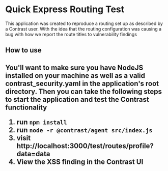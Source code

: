 <h1> Quick Express Routing Test </h1>

<p> This application was created to reproduce a routing set up as described by a Contrast user. 
With the idea that the routing configuration was causing a bug with how we report the route titles to vulnerability findings </p>

<h2> How to use <h2>
<p> You'll want to make sure you have NodeJS installed on your machine as well as a valid contrast_security.yaml in the application's root directory. Then you can take the following steps to start the application and test the Contrast functionality 

1. run `npm install`
2. run `node -r @contrast/agent src/index.js`
3. visit http://localhost:3000/test/routes/profile?data=data
4. View the XSS finding in the Contrast UI

</p>